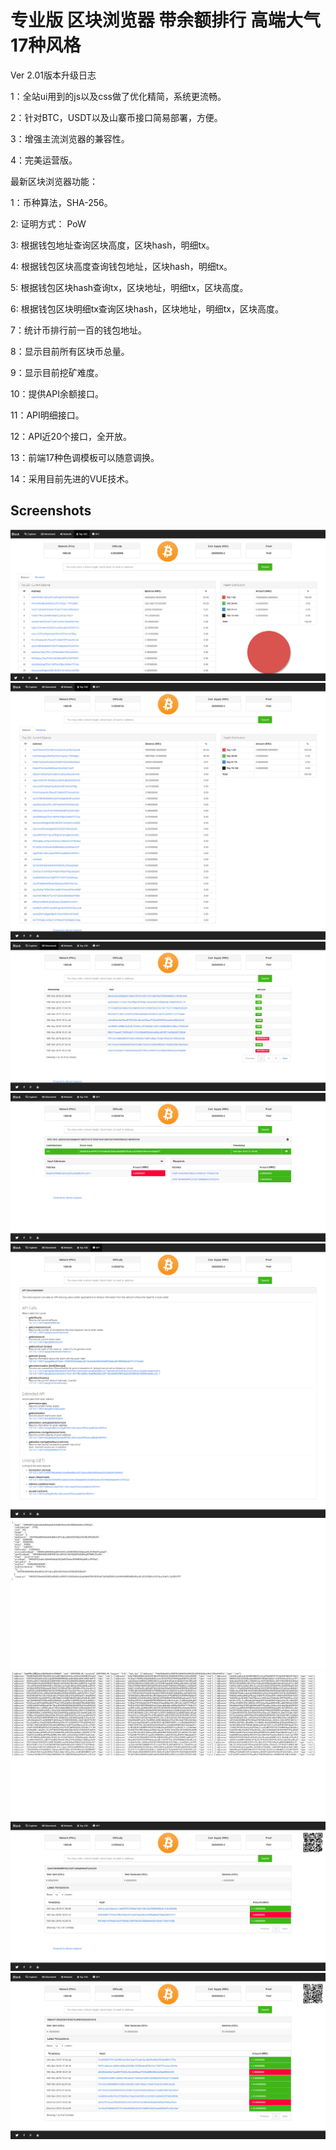 # 专业版 区块浏览器 带余额排行 高端大气 17种风格


Ver 2.01版本升级日志

1：全站ui用到的js以及css做了优化精简，系统更流畅。

2：针对BTC，USDT以及山寨币接口简易部署，方便。

3：增强主流浏览器的兼容性。

4：完美运营版。


最新区块浏览器功能：

1：币种算法，SHA-256。

2:   证明方式： PoW

3:   根据钱包地址查询区块高度，区块hash，明细tx。

4:   根据钱包区块高度查询钱包地址，区块hash，明细tx。

5:   根据钱包区块hash查询tx，区块地址，明细tx，区块高度。

6:   根据钱包区块明细tx查询区块hash，区块地址，明细tx，区块高度。

7：统计币排行前一百的钱包地址。

8：显示目前所有区块币总量。

9：显示目前挖矿难度。

10：提供API余额接口。

11：API明细接口。

12：API近20个接口，全开放。

13：前端17种色调模板可以随意调换。

14：采用目前先进的VUE技术。


## Screenshots
![1](imgs/01.png)
![2](imgs/02.png)
![3](imgs/03.png)
![4](imgs/04.png)
![5](imgs/05.png)
![6](imgs/06.png)
![7](imgs/07.png)
![8](imgs/08.png)
![9](imgs/09.png)


